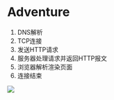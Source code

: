# Adventure

1. DNS解析
2. TCP连接
3. 发送HTTP请求
4. 服务器处理请求并返回HTTP报文
5. 浏览器解析渲染页面
6. 连接结束

![](https://cdn.yangbingdong.com/img/http-adventure/dns-resolve.png)


